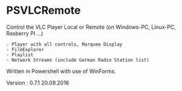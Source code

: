 # PSVLCRemote 
Control the VLC Player Local or Remote (on Windows-PC, Linux-PC, Rasberry PI ...)

	- Player with all controls, Marquee Display
    - FileExplorer
	- Playlist
	- Network Streams (include German Radio Station list)

Written in Powershell with use of WinForms. 

Version : 0.7.1  20.09.2016